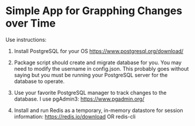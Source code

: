 # Simple App for Grapphing Changes over Time

Use instructions:

1. Install PostgreSQL for your OS
https://www.postgresql.org/download/

2. Package script should create and migrate database for you. You may need to modify the username in config.json. This probably goes without saying but you must be running your PostgreSQL server for the database to operate.

3. Use your favorite PostgreSQL manager to track changes to the database. I use pgAdmin3: https://www.pgadmin.org/

4. Install and run Redis as a temporary, in-memory datastore for session information: https://redis.io/download OR redis-cli
